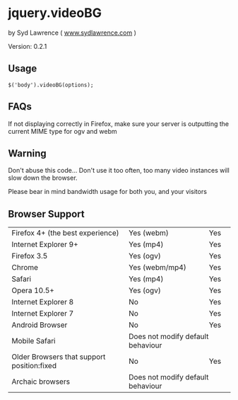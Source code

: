 jquery.videoBG 
==============

by Syd Lawrence ( www.sydlawrence.com )

Version: 0.2.1

Usage
-----

    $('body').videoBG(options);


FAQs
----

If not displaying correctly in Firefox, make sure your server is outputting the current MIME type for ogv and webm


Warning
-------

Don't abuse this code... Don't use it too often, too many video instances will slow down the browser.

Please bear in mind bandwidth usage for both you, and your visitors


Browser Support
---------------

<table>
<tr><td>Firefox 4+ (the best experience)</td><td>Yes (webm)</td><td>Yes</td></tr>
<tr><td>Internet Explorer 9+</td><td>Yes (mp4)</td><td>Yes</td></tr>
<tr><td>Firefox 3.5</td><td>Yes (ogv)</td><td>Yes</td></tr>
<tr><td>Chrome</td><td>Yes (webm/mp4)</td><td>Yes</td></tr>
<tr><td>Safari</td><td>Yes (mp4)</td><td>Yes</td></tr>
<tr><td>Opera 10.5+</td><td>Yes (ogv)</td><td>Yes</td></tr>
<tr><td>Internet Explorer 8</td><td>No</td><td>Yes</td></tr>
<tr><td>Internet Explorer 7</td><td>No</td><td>Yes</td></tr>
<tr><td>Android Browser</td><td>No</td><td>Yes</td></tr>
<tr><td>Mobile Safari</td><td colspan=2>Does not modify default behaviour</tr>
<tr><td>Older Browsers that support position:fixed</td><td>No</td><td>Yes</tr>
<tr><td>Archaic browsers</td><td colspan=2>Does not modify default behaviour</tr> 
</table>
